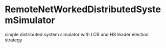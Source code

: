# RemoteNetWorkedDistributedSystemSimulator
simple distributed system simulator with LCR and HS leader election strategy
